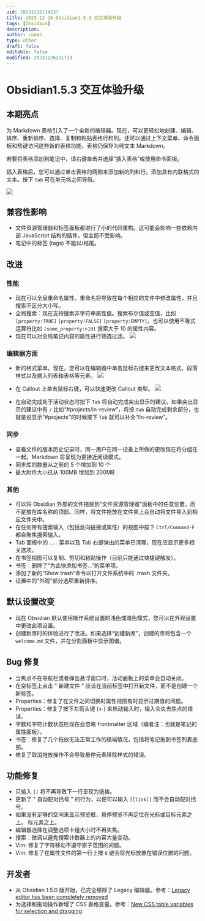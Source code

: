 ```yaml
---
uid: 20231226114237
title: 2023-12-26-Obsidian1.5.3 交互体验升级
tags: [Obsidain]
description: 
author: cuman
type: other
draft: false
editable: false
modified: 20231226231719
---
```


# Obsidian1.5.3 交互体验升级

## 本期亮点

为 Markdown 表格引入了一个全新的编辑器。现在，可以更轻松地创建、编辑、排序、重新排序、选择、复制和粘贴表格行和列。还可以通过上下文菜单、命令面板和热键访问这些新的表格功能。表格仍保存为纯文本 Markdown。

若要将表格添加到笔记中，请右键单击并选择“插入表格”或使用命令面板。

插入表格后，您可以通过单击表格的两侧来添加新的列和行。添加具有内联格式的文本。按下 `tab` 可在单元格之间导航。

![](https://cdn.pkmer.cn/images/202312262317645.gif)

## 兼容性影响

- 文件资源管理器和标签面板都进行了小的代码重构。这可能会影响一些依赖内部 JavaScript 结构的插件，但主题不受影响。
- 笔记中的标签 (tags) 不能以/结尾。

## 改进

### 性能

- 现在可以全局重命名属性。重命名将导致在每个相应的文件中修改属性，并且搜索不区分大小写。
- 全局搜索：现在支持搜索非字符串属性值。搜索布尔值或空值，比如 `[property:TRUE]` `[property:FALSE]` `[property:EMPTY]`。也可以使用不等式运算符比如 `[some_property:>10]` 搜索大于 10 的属性内容。
- 现在可以对全局笔记内容的属性进行筛选过滤。
	![](https://cdn.pkmer.cn/images/202312261143872.png!pkmer)

### 编辑器方面

- 新的格式菜单。现在，您可以在编辑器中单击鼠标右键来更改文本格式、段落样式以及插入列表和表格等元素。
	![](https://cdn.pkmer.cn/images/202312261144695.png!pkmer)
- 在 Callout 上单击鼠标右键，可以快速更改 Callout 类型。
  ![](https://cdn.pkmer.cn/images/202312261148670.png!pkmer)

- 在自动完成处于活动状态时按下 `Tab` 将自动完成突出显示的建议。如果突出显示的建议中有 `/` 比如“#projects/in-review”，将按 `Tab` 自动完成剩余部分，也就是说显示“#projects”的时候按下 `Tab` 就可以补全“/in-review”。

### 同步

- 查看文件的版本历史记录时，同一用户在同一设备上所做的更改现在将分组在一起。Markdown 将呈现为更接近阅读模式。
- 同步库的数量从之前的 5 个增加到 10 个
- 最大附件大小已从 100MB 增加到 200MB

### 其他

- 可以将 Obsidian 外部的文件拖放到“文件资源管理器”面板中的任意位置，而不是放在库名称的顶部。同样，将文件拖放在文件夹上会自动将文件导入到相应文件夹中。
- 在任何带有搜索输入（包括反向链接或属性）的视图中按下 `Ctrl/Command-F` 都会聚焦搜索输入。
- Tab 面板中的 `...` 菜单以及 Tab 右键弹出的菜单已清理，现在应显示更多相关选项。
- 在书签视图可以复制、剪切和粘贴操作（目前只能通过快捷键触发）。
- 书签：删除了“为此块添加书签...”的菜单项。
- 添加了新的“Show trash”命令以打开文件系统中的 .trash 文件夹。
- 设置中的“外观”部分选项重新排序。

## 默认设置改变

- 现在 Obsidian 默认使用操作系统设置的浅色或暗色模式，您可以在外观设置中更改此项设置。
- 创建新库时的体验进行了改进。如果选择“创建新库”，创建的库将包含一个 `welcome.md` 文件，并在分割面板中显示图谱。

## Bug 修复

- 当焦点不在导航栏或者弹出悬浮窗口时，活动面板上的菜单会自动关闭。
- 在空标签上点击 " 新建文件 " 应该在当前标签中打开新文件，而不是创建一个新标签。
- Properties：修复了在文件之间切换时属性视图有时显示过期值的问题。
- Properties：修复了按下左箭头键 (←) 来启动输入时，输入会失去焦点的错误。
- 字数和字符计数状态栏现在会忽略 frontmatter 区域（编者注：也就是笔记的属性面板）。
- 书签：修复了几个拖放无法正常工作的极端情况，包括将笔记拖到书签列表底部。
- 修复了取消拖放操作不会导致悬停元素移除样式的错误。

## 功能修复

- 只输入 `[[` 将不再导致下一行呈现为链接。
- 更新了 " 自动配对括号 " 的行为，以便可以输入 `[[link]]` 而不会自动配对括号。
- 如果没有足够的空间来显示预览框，悬停预览不再定位在光标或目标元素之上。
标元素之上。
- 编辑器选择在调整选项卡组大小时不再失焦。
- 搜索：微调以避免搜索计数器上的内容大量变动。
- Vim: 修复了字符移动不遵守原子范围的问题。
- Vim: 修复了在属性文件的第一行上按 `O` 键会将光标放置在错误位置的问题。

## 开发者

- 从 Obsidian 1.5.0 版开始，已完全移除了 Legacy 编辑器。参考：[Legacy editor has been completely removed](https://obsidian.md/blog/goodbye-legacy-editor/)
- 为选择和拖动操作新增了 CSS 表格变量。参考：[New CSS table variables for selection and dragging](https://docs.obsidian.md/Reference/CSS+variables/Editor/Table)



